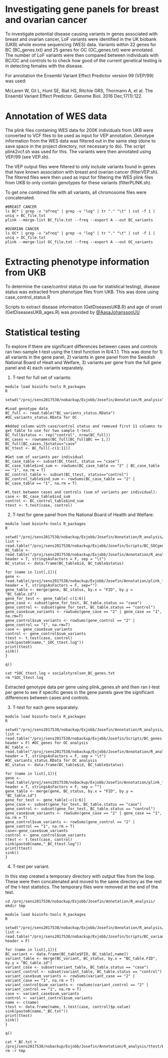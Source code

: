 # Investigating gene panels for breast and ovarian cancer
To investigate potential disease causing variants in genes associated with breast and ovarian cancer, LoF variants were identified in the UK biobank (UKB) whole exome sequencing (WES) data. Variants within 32 genes for BC (BC_genes.txt) and 25 genes for OC (OC_genes.txt) were annotated. The number of LoF variants were then compared between individuals with BC/OC and controls to to check how good of the current genetical testing is in detecting females with the disease.

For annotation the Ensembl Variant Effect Predictor version 99 (VEP/99) was used:

McLaren W, Gil L, Hunt SE, Riat HS, Ritchie GRS, Thormann A, et al. The Ensembl Variant Effect Predictor. Genome Biol. 2016 Dec;17(1):122.


# Annotation of WES data
The plink files containing WES data for 200K individuals from UKB were converted to VCF files to be used as input for VEP annotation. Genotype information from the WES data was filtered out in the same step (done to save space in the project directory, not necessary to do). The script plink2vcf.sh was used for this. The variants were then annotated using VEP/99 (see VEP.sh).

The VEP output files were filtered to only include variants found in genes that have known association with breast and ovarian cancer (filterVEP.sh). The filtered files were then used as input for filtering the WES plink files from UKB to only contain genotypes for these variants (filterPLINK.sh).

To get one combined file with all variants, all chromosome files were concatenated. 

```
#BREAST CANCER
ls BC* | grep -v "afreq" | grep -v "log" | tr "." "\t" | cut -f 1 | uniq > BC_file.txt
plink --merge-list BC_file.txt --freq --export A --out BC_variants

#OVARIAN CANCER
ls OC* | grep -v "afreq" | grep -v "log" | tr "." "\t" | cut -f 1 | uniq > OC_file.txt
plink --merge-list OC_file.txt --freq --export A --out OC_variants
```

# Extracting phenotype information from UKB
To determine the case/control status (to use for statistical testing), disease status was extracted from phenotype files from UKB. This was done using case_control_status.R 

Scripts to extract disease information (GetDiseasesUKB.R) and age of onset (GetDiseasesUKB_ages.R) was provided by [@AasaJohanssonUU](https://github.com/AasaJohanssonUU) 

# Statistical testing
To explore if there are significant differences between cases and controls ran two-sample t-test using the t.test function in R/4.1.1. This was done for 1) all variants in the gene panel, 2) variants in gene panel from the Swedish National Board of Healt and Welfare, 3) variants per gene from the full gene panel and 4) each variants separately. 

1) T-test for full set of variants:
```
module load bioinfo-tools R_packages
R

setwd("/proj/sens2017538/nobackup/Exjobb/Josefin/Annotation/R_analysis")

#Load genotype data
BC_full <- read.table("BC_variants_status.RData") #OC_variants_status.RData for OC

#Added column with case/control status and removed first 11 columns to get table to use for two sample t-test.
BC_full$status <- rep("control", nrow(BC_full))
BC_cases <- rownames(BC_full[BC_full$BC == 1,])
BC_full[BC_cases,]$status="case"
BC_ttest <- BC_full[-c(1:11)]
 
#Get sum of variants per individual
BC_case_table <- subset(BC_ttest, status == "case")
BC_case_table$ind_sum <- rowSums(BC_case_table == "2" | BC_case_table == "1", na.rm = T)
BC_control_table <- subset(BC_ttest, status=="control")
BC_control_table$ind_sum <- rowSums(BC_case_table == "2" | BC_case_table == "1", na.rm = T)

#t.test between cases and controls (sum of variants per individual):
case <- BC_case_table$ind_sum
control <- BC_control_table$ind_sum
ttest <- t.test(case, control)
```

2) T-test for gene panel from the National Board of Health and Welfare:
```
module load bioinfo-tools R_packages
R

setwd("/proj/sens2017538/nobackup/Exjobb/Josefin/Annotation/R_analysis/ttest")
list <- read.table("/proj/sens2017538/nobackup/Exjobb/Josefin/Scripts/BC_SOCgenes.txt",header=F)
BC_table <- read.table("/proj/sens2017538/nobackup/Exjobb/Josefin/Annotation/R_analysis/BC_variants_status.RData", header = T, stringsAsFactors = F, sep = "\t")
BC_status <- data.frame(BC_table$id, BC_table$status)

for (name in list[,1]){
gene <- read.table(/proj/sens2017538/nobackup/Exjobb/Josefin/Annotation/plink_files/genes/paste0(name,"_BC.raw"), header = T, stringsAsFactors = F, sep="")
gene_table <- merge(gene, BC_status, by.x = "FID", by.y = "BC_table.id")
gene_for_test <- gene_table[-c(1:6)]
gene_case <- subset(gene_for_test, BC_table.status == "case")
gene_control <- subset(gene_for_test, BC_table.status == "control")
gene_case$sum_variants <- rowSums(gene_case == "2" | gene_case == "1", na.rm=T)
gene_control$sum_variants <- rowSums(gene_control == "2" | gene_control == "1", na.rm=T)
case <- gene_case$sum_variants
control <- gene_control$sum_variants
ttest <- t.test(case, control)
sink(paste0(name,"_SOC_ttest.log"))
print(ttest)
sink()
}

q()

cat *SOC_ttest.log > socialstyrelsen_BC_genes.txt
rm *SOC_ttest.log
```

Extracted genotype data per gene using plink_genes.sh and then ran t-test per gene to see if specific genes in the gene panels gave the significant differences between cases and controls.

3) T-test for each gene separately.

```
module load bioinfo-tools R_packages
R

setwd("/proj/sens2017538/nobackup/Exjobb/Josefin/Annotation/R_analysis/ttest")
list <- read.table("/proj/sens2017538/nobackup/Exjobb/Josefin/Scripts/BC_genes.txt", header = F) #OC_genes for OC analysis
BC_table <- read.table("/proj/sens2017538/nobackup/Exjobb/Josefin/Annotation/R_analysis/BC_variants_status.RData", header = T, stringsAsFactors = F, sep = "\t") #OC_variants_status.RData for OC analysis
BC_status <- data.frame(BC_table$id, BC_table$status)

for (name in list[,1]){
gene <- read.table(/proj/sens2017538/nobackup/Exjobb/Josefin/Annotation/plink_files/genes/paste0(name,"_BC.raw"), header = T, stringsAsFactors = F, sep = "")
gene_table <- merge(gene, BC_status, by.x = "FID", by.y = "BC_table.id")
gene_for_test <- gene_table[-c(1:6)]
gene_case <- subset(gene_for_test, BC_table.status == "case")
gene_control <- subset(gene_for_test, BC_table.status == "control")
gene_case$sum_variants <- rowSums(gene_case == "2" | gene_case == "1", na.rm = T)
gene_control$sum_variants <- rowSums(gene_control == "2" | gene_control == "1", na.rm = T)
case<-gene_case$sum_variants
control <- gene_control$sum_variants
ttest <- t.test(case, control)
sink(paste0(name,"_BC_ttest.log"))
print(ttest)
sink()
}
```

4) T-test per variant. 

In this step created a temporary directory with output files from the loop. These were then concatenated and moved to the same directory as the rest of the t-test statistics. The temporary files were removed at the end of the test.

```
cd /proj/sens2017538/nobackup/Exjobb/Josefin/Annotation/R_analysis/
mkdir tmp

module load bioinfo-tools R_packages
R

setwd("/proj/sens2017538/nobackup/Exjobb/Josefin/Annotation/R_analysis/tmp")
list <- read.table("/proj/sens2017538/nobackup/Exjobb/Josefin/Scripts/BC_variants.txt", header = F)

for (name in list[,1]){
BC_variant <- data.frame(BC_table$FID, BC_table[,name])
variant_table <- merge(BC_variant, BC_status, by.x = "BC_table.FID", by.y = "BC_table.id")
variant_case <- subset(variant_table, BC_table.status == "case")
variant_control <- subset(variant_table, BC_table.status == "control")
variant_case$sum_variants <- rowSums(variant_case == "2" | variant_case == "1", na.rm = T)
variant_control$sum_variants <- rowSums(variant_control == "2" | variant_control == "1", na.rm = T)
case <- variant_case$sum_variants
control <- variant_control$sum_variants
name <- c(name)
ttest <- data.frame(name, t.test(case, control)$p.value)
sink(paste0(name,"_BC.txt"))
print(ttest)
sink()
}

q()

cat *_BC.txt > /proj/sens2017538/nobackup/Exjobb/Josefin/Annotation/R_analysis/ttest/BC_variants_pvalue.txt
rm -r tmp
```

